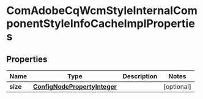 
# ComAdobeCqWcmStyleInternalComponentStyleInfoCacheImplProperties

## Properties
Name | Type | Description | Notes
------------ | ------------- | ------------- | -------------
**size** | [**ConfigNodePropertyInteger**](ConfigNodePropertyInteger.md) |  |  [optional]



